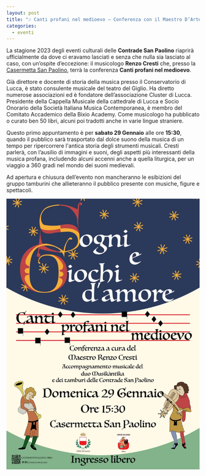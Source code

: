 ```yaml
---
layout: post
title: "🎶 Canti profani nel medioevo – Conferenza con il Maestro D’Arte Renzo Cresti"
categories:
  - eventi
---
```


La stagione 2023 degli eventi culturali delle **Contrade San Paolino** riaprirà ufficialmente da dove ci eravamo lasciati e senza che nulla sia lasciato al caso, con un’ospite d’eccezione: il musicologo **Renzo Cresti** che, presso la [Casermetta San Paolino](https://goo.gl/maps/ZLWQE3A6ExJgA9Da9), terrà la conferenza **Canti profani nel medioevo**.

<!-- more -->

Già direttore e docente di storia della musica presso il Conservatorio di Lucca, è stato consulente musicale del teatro del Giglio. Ha diretto numerose associazioni ed è fondatore dell’associazione Cluster di Lucca. Presidente della Cappella Musicale della cattedrale di Lucca e Socio Onorario della Società Italiana Musica Contemporanea, è membro del Comitato Accademico della Bixio Academy. Come musicologo ha pubblicato o curato ben 50 libri, alcuni poi tradotti anche in varie lingue straniere.

Questo primo appuntamento è per **sabato 29 Gennaio** alle ore **15:30**, quando il pubblico sarà trasportato dal dolce suono della musica di un tempo per ripercorrere l'antica storia degli strumenti musicali. Cresti parlerà, con l’ausilio di immagini e suoni, degli aspetti più interessanti della musica profana, includendo alcuni accenni anche a quella liturgica, per un viaggio a 360 gradi nel mondo dei suoni medievali.

Ad apertura e chiusura dell’evento non mancheranno le esibizioni del gruppo tamburini che allieteranno il pubblico presente con musiche, figure e spettacoli.

![locandina evento](/assets/images/2023/230129-locandina-musica-medievale-renzo-cresti.jpg)
